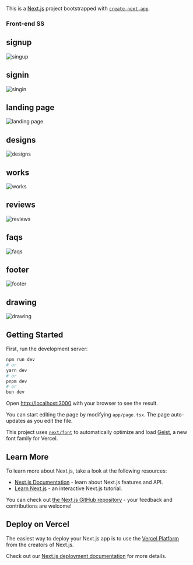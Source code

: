 This is a [Next.js](https://nextjs.org) project bootstrapped with [`create-next-app`](https://nextjs.org/docs/app/api-reference/cli/create-next-app).

### Front-end SS


## signup
![singup](../excalidraw-frontend//screenshots//singup.png)

## signin
![singin](../excalidraw-frontend//screenshots//signin.png)

## landing page
![landing page](../excalidraw-frontend//screenshots//01_landingPage.png)

## designs
![designs](../excalidraw-frontend//screenshots//02_works.png)

## works
![works](../excalidraw-frontend//screenshots/03_works.png)

## reviews
![reviews](../excalidraw-frontend//screenshots//04_testimonials.png)

## faqs
![faqs](../excalidraw-frontend//screenshots//05_faqs.png)

## footer
![footer](../excalidraw-frontend//screenshots//06_footer.png)

## drawing
![drawing](../excalidraw-frontend//screenshots//07_drawing.png)


## Getting Started
First, run the development server:

```bash
npm run dev
# or
yarn dev
# or
pnpm dev
# or
bun dev
```

Open [http://localhost:3000](http://localhost:3000) with your browser to see the result.

You can start editing the page by modifying `app/page.tsx`. The page auto-updates as you edit the file.

This project uses [`next/font`](https://nextjs.org/docs/app/building-your-application/optimizing/fonts) to automatically optimize and load [Geist](https://vercel.com/font), a new font family for Vercel.

## Learn More

To learn more about Next.js, take a look at the following resources:

- [Next.js Documentation](https://nextjs.org/docs) - learn about Next.js features and API.
- [Learn Next.js](https://nextjs.org/learn) - an interactive Next.js tutorial.

You can check out [the Next.js GitHub repository](https://github.com/vercel/next.js) - your feedback and contributions are welcome!

## Deploy on Vercel

The easiest way to deploy your Next.js app is to use the [Vercel Platform](https://vercel.com/new?utm_medium=default-template&filter=next.js&utm_source=create-next-app&utm_campaign=create-next-app-readme) from the creators of Next.js.

Check out our [Next.js deployment documentation](https://nextjs.org/docs/app/building-your-application/deploying) for more details.
